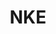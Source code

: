 ---
ee_id: '4490'
site: '1'
type: '2'
long_id: 2020-003 NKE
url: 2020-003-nke
title: NKE
year: '2020'
medium: IQDemy Premium UV ink on IKEA MELLTORP table tops
commission:
dims: 95 x 59
pitch:
ps:
live_url:
related:
youtube:
imgs: nke-2020-003-db-ih--ARas.jpg
subheading:
display_year: '2020'
download:
add_credit:
add_credits:
related_code:
layout: things-i-made
---